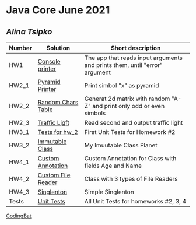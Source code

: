 # Java Core June 2021

## *Alina Tsipko*

| Number | Solution  | Short description
| --- | --- | --- |
| HW1 | [Console printer](https://github.com/NikolaevArtem/Java_Core_June_2021/tree/feature/AlinaTsipko/src/main/java/homework_1) | The app that reads input arguments and prints them, until "error" argument|
| HW2_1 | [Pyramid Printer](https://github.com/NikolaevArtem/Java_Core_June_2021/tree/feature/AlinaTsipko/src/main/java/homework_2/pyramid_printer) | Print simbol "x" as pyramid |
| HW2_2 | [Random Chars Table](https://github.com/NikolaevArtem/Java_Core_June_2021/tree/feature/AlinaTsipko/src/main/java/homework_2/random_chars_table) | Generat 2d matrix with random "A-Z" and print only odd or even simbols |
| HW2_3 | [Traffic Ligft](https://github.com/NikolaevArtem/Java_Core_June_2021/tree/feature/AlinaTsipko/src/main/java/homework_2/traffic_light)| Read second and output traffic light |
| HW3_1 | [Tests for hw_2](https://github.com/NikolaevArtem/Java_Core_June_2021/tree/feature/AlinaTsipko/src/test/java/homework_2) | First Unit Tests for Homework #2 |
| HW3_2 | [Immutable Class](https://github.com/NikolaevArtem/Java_Core_June_2021/tree/feature/AlinaTsipko/src/main/java/homework_3/immutable_class) | My Imuutable Class Planet |
| HW4_1 | [Custom Annotation](https://github.com/NikolaevArtem/Java_Core_June_2021/tree/feature/AlinaTsipko/src/main/java/homework_4/custom_annotation) | Custom Annotation for Class with fields Age and Name |
| HW4_2 | [Custom File Reader](https://github.com/NikolaevArtem/Java_Core_June_2021/tree/feature/AlinaTsipko/src/main/java/homework_4/custom_file_reader) | Class with 3 types of File Readers|
| HW4_3 | [Singlenton](https://github.com/NikolaevArtem/Java_Core_June_2021/tree/feature/AlinaTsipko/src/main/java/homework_4/singlenton) | Simple Singlenton |
| Tests | [Unit Tests](https://github.com/NikolaevArtem/Java_Core_June_2021/tree/feature/AlinaTsipko/src/test/java/homework_2) | All Unit Tests for homeworks #2, 3, 4 |

[CodingBat](https://codingbat.com/done?user=tcipkoalina2000@mail.ru&tag=9057287119)
